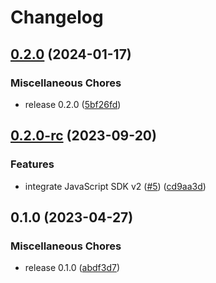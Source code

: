 # Changelog

## [0.2.0](https://github.com/typedigital/telemetrydeck-react/compare/v0.2.0-rc...v0.2.0) (2024-01-17)


### Miscellaneous Chores

* release 0.2.0 ([5bf26fd](https://github.com/typedigital/telemetrydeck-react/commit/5bf26fd3c4a3909981bd470812393ea9e5900559))

## [0.2.0-rc](https://github.com/typedigital/telemetrydeck-react/compare/v0.1.0...v0.2.0-rc) (2023-09-20)


### Features

* integrate JavaScript SDK v2 ([#5](https://github.com/typedigital/telemetrydeck-react/issues/5)) ([cd9aa3d](https://github.com/typedigital/telemetrydeck-react/commit/cd9aa3d96cab7decd4f3e18d15da0f3acff75795))

## 0.1.0 (2023-04-27)


### Miscellaneous Chores

* release 0.1.0 ([abdf3d7](https://github.com/typedigital/telemetrydeck-react/commit/abdf3d7f11ee936da9db328410ba5470d5e8385b))
